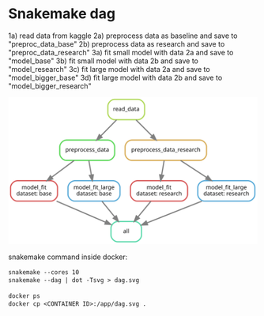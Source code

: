 # Snakemake dag
1a) read data from kaggle
2a) preprocess data as baseline and save to "preproc_data_base"
2b) preprocess data as research and save to "preproc_data_research"
3a) fit small model with data 2a and save to "model_base"
3b) fit small model with data 2b and save to "model_research"
3c) fit large model with data 2a and save to "model_bigger_base"
3d) fit large model with data 2b and save to "model_bigger_research"

![Alt text](dag.svg?raw=true "Dag")

snakemake command inside docker:
```commandline
snakemake --cores 10
snakemake --dag | dot -Tsvg > dag.svg

docker ps
docker cp <CONTAINER ID>:/app/dag.svg .
```
